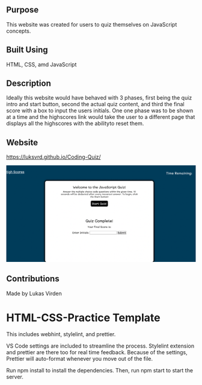 ## Purpose
This website was created for users to quiz themselves on JavaScript concepts.

## Built Using
HTML, CSS, amd JavaScript

## Description
Ideally this website would have behaved with 3 phases, first being the quiz intro and start button, second the actual quiz content, and third the final score with a box to input the users initials. One one phase was to be shown at a time and the highscores link would take the user to a different page that displays all the highscores with the abilityto reset them.

## Website
https://luksvrd.github.io/Coding-Quiz/

![code quiz photo](https://github.com/luksvrd/Coding-Quiz/blob/master/images/code%20quiz.png?raw=true)


## Contributions
Made by Lukas Virden

# HTML-CSS-Practice Template
This includes webhint, stylelint, and prettier.

VS Code settings are included to streamline the process. Stylelint extension and prettier are there too for real time feedback. Because of the settings, Prettier will auto-format whenever you move out of the file.

Run npm install to install the dependencies. Then, run npm start to start the server.
